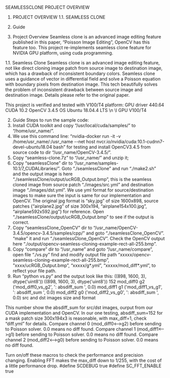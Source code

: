 SEAMLESSCLONE PROJECT OVERVIEW

1.	PROJECT OVERVIEW
1.1.	SEAMLESS CLONE
2.	Guide

1.	Project Overview
Seamless clone is an advanced image editing feature published in this paper, “Poisson Image Editing”, OpenCV has this feature too. This project re-implements seamless clone feature for NVIDIA GPU platform, using cuda programming. 

1.1.	Seamless Clone
Seamless clone is an advanced image editing feature, not like direct cloning image patch from source image to destination image, which has a drawback of inconsistent boundary colors. Seamless clone uses a guidance of vector in differential field and solve a Poisson equation with boundary pixels from destination image. This tech beautifully solves the problem of inconsistent drawback between source image and destination image. Details please refer to the original paper.
 
This project is verified and tested with V100/T4 platform:
GPU driver	440.64
CUDA	10.2
OpenCV	3.4.5
OS	Ubuntu 18.04.4 LTS \n \l
GPU	V100/T4

2.	Guide
Steps to run the sample code:
1.	Install CUDA toolkit and copy “/usr/local/cuda/samples/” to “/home/usr_name/”.
2.	We use this command line:
“nvidia-docker run -it -v /home/usr_name/:/usr_name --net host nvcr.io/nvidia/cuda:10.1-cudnn7-devel-ubuntu18.04 bash”
for testing and install OpenCV3.4.5 from source code to dir “/usr_name/OpenCV-3.4.5/”.
3.	Copy “seamless-clone.7z” to “/usr_name/” and unzip it;
4.	Copy “seamlessClone” dir to “/usr_name/samples-10.1/7_CUDALibraries/”. Goto “./seamlessClone” and run “./make2.sh” and the output image is here “./seamlessClone/output/ucRGB_Output.bmp”, this is the seamless cloned image from source patch “./images/src.yml” and destination image “./images/dst.yml”. We use yml format for source/destination images to make sure the input is same for our implementation and OpenCV. The original jpg format is “sky.jpg” of size 1600x898, source patches {“airplane2.jpg” of size 300x194, “airplane154x100.jpg”, “airplane592x592.jpg”} for reference.
Open “./seamlessClone/output/ucRGB_Output.bmp” to see if the output is correct.
5.	Copy “seamlessClone_OpenCV” dir to “/usr_name/OpenCV-3.4.5/opencv-3.4.5/samples/cpp/” and goto “./seamlessClone_OpenCV”. “make” it and run “./seamlessClone_OpenCV”. Check the OpenCV output here “./output/opencv-seamless-cloning-example-rect-all-255.bmp”. 
6.	Copy “compare” dir to “/usr_name” and goto “/usr_name/compare”, open file “./vs.py” find and modify output file path “xxxxx/opencv-seamless-cloning-example-rect-all-255.bmp”, ”xxxx/ucRGB_Output.bmp”, “xxxxx/g*.yml”, “xxxxx/mod_diff*.yml”, to reflect your file path.
7.	Run “python vs.py” and the output look like this:
((898, 1600, 3), dtype('uint8'))
((898, 1600, 3), dtype('uint8'))
152
mod_diff0
g2
('mod_diff0_vs_g2', ': absdiff_sum ', 0.0)
mod_diff1
g1
('mod_diff1_vs_g1', ': absdiff_sum ', 0.0)
mod_diff2
g0
('mod_diff2_vs_g0', ': absdiff_sum ', 0.0)	src and dst images size and format

This number show the absdiff_sum for src/dst images, ourput from our CUDA implementation and OpenCV. In our one testing, absdiff_sum=152 for a mask patch size 300x194x3 is reasonable, with max_diff=1, check “diff.yml” for details.
Compare channel 0 (mod_diff0<-->g2) before sending to Poisson solver.
0.0 means no diff found.
Compare channel 1 (mod_diff1<-->g1) before sending to Poisson solver.
0.0 means no diff found.
Compare channel 2 (mod_diff2<-->g0) before sending to Poisson solver.
0.0 means no diff found.

Turn on/off these macros to check the performance and precision changing. Enabling FFT makes the max_diff down to 1/255, with the cost of a little performance drop.
#define SCDEBUG true
#define SC_FFT_ENABLE true

